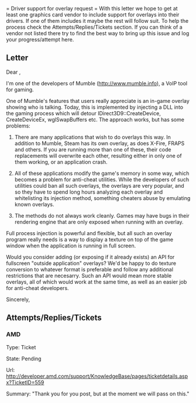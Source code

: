 = Driver support for overlay request =
With this letter we hope to get at least one graphics card vendor to include support for overlays into their drivers. If one of them includes it maybe the rest will follow suit. To help the process check the Attempts/Replies/Tickets section. If you can think of a vendor not listed there try to find the best way to bring up this issue and log your progress/attempt here.

## Letter 
Dear <Vendor>,

I'm one of the developers of Mumble (http://www.mumble.info), a VoIP tool for gaming.

One of Mumble's features that users really appreciate is an in-game overlay showing who is talking. Today, this is implemented by injecting a DLL into the gaming process which will detour IDirect3D9::CreateDevice, CreateDeviceEx, wglSwapBuffers etc. The approach works, but has some problems:

1) There are many applications that wish to do overlays this way. In addition to Mumble, Steam has its own overlay, as does X-Fire, FRAPS and others. If you are running more than one of these, their code replacements will overwrite each other, resulting either in only one of them working, or an application crash.

2) All of these applications modify the game's memory in some way, which becomes a problem for anti-cheat utilities. While the developers of such utilities could ban all such overlays, the overlays are very popular, and so they have to spend long hours analyzing each overlay and whitelisting its injection method, something cheaters abuse by emulating known overlays.

3) The methods do not always work cleanly. Games may have bugs in their rendering engine that are only exposed when running with an overlay.

Full process injection is powerful and flexible, but all such an overlay program really needs is a way to display a texture on top of the game window when the application is running in full screen.

Would you consider adding (or exposing if it already exists) an API for fullscreen "outside application" overlays? We'd be happy to do texture conversion to whatever format is preferable and follow any additional restrictions that are necesarry. Such an API would mean more stable overlays, all of which would work at the same time, as well as an easier job for anti-cheat developers.

Sincerely,
<Your name>

## Attempts/Replies/Tickets 
### AMD  
Type: Ticket

State: Pending

Url: http://developer.amd.com/support/KnowledgeBase/pages/ticketdetails.aspx?TicketID=559

Summary: "Thank you for you post, but at the moment we will pass on this."


